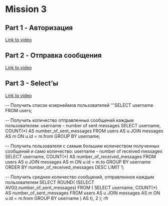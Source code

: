                                                              
# Mission 3

## Part 1 - Авторизация

[Link to video](https://drive.google.com/file/d/1ovCeGn2VdgDO5sDKxyE3ox7ohzXg8f1H/view?usp=drive_link)

## Part 2 - Отправка сообщения

[Link to video](https://drive.google.com/file/d/1KQE20_Zb59XLIDGHCMMz49br943I2ruK/view?usp=drive_link)

## Part 3 - Select’ы
[Link to video](https://drive.google.com/file/d/1lJ838N6PGIEiPyBElV5xgM-dYozrVEWl/view?usp=sharing)

-- Получить список юзернеймов пользователей
'''SELECT username FROM users;

-- Получить количество отправленных сообщений каждым пользователем: username - number of sent messages
SELECT username, COUNT(*) AS number_of_sent_messages
FROM users AS u 
JOIN messages AS m ON u.id = m.from
GROUP BY username;

-- Получить пользователя с самым большим количеством полученных сообщений и само количество: username - number of received messages
SELECT username, COUNT(*) AS number_of_received_messages
FROM users AS u 
JOIN messages AS m ON u.id = m.to
GROUP BY username
ORDER BY number_of_received_messages DESC
LIMIT 1;

-- Получить среднее количество сообщений, отправленное каждым пользователем
SELECT ROUND(
    (SELECT AVG(t.number_of_sent_messages)
     FROM (
         SELECT username, COUNT(*) AS number_of_sent_messages
         FROM users AS u 
         JOIN messages AS m ON u.id = m.from
         GROUP BY username
     ) AS t), 2
);
rfr 
